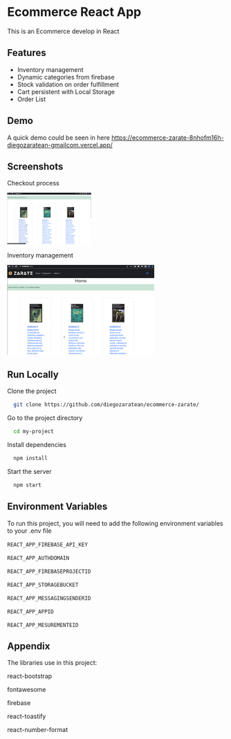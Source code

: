 
# Ecommerce React App

This is an Ecommerce develop in React

## Features

- Inventory management
- Dynamic categories from firebase 
- Stock validation on order fulfillment
- Cart persistent with Local Storage
- Order List


## Demo

A quick demo could be seen in here
https://ecommerce-zarate-8nhofm16h-diegozaratean-gmailcom.vercel.app/



## Screenshots

Checkout process

![Screenshot](CheckoutProcess.gif)

Inventory management

![Screenshot](inventorymanagement.gif)





## Run Locally

Clone the project

```bash
  git clone https://github.com/diegozaratean/ecommerce-zarate/
```

Go to the project directory

```bash
  cd my-project
```

Install dependencies

```bash
  npm install
```

Start the server

```bash
  npm start
```


## Environment Variables

To run this project, you will need to add the following environment variables to your .env file

`REACT_APP_FIREBASE_API_KEY`

`REACT_APP_AUTHDOMAIN`

`REACT_APP_FIREBASEPROJECTID`

`REACT_APP_STORAGEBUCKET`

`REACT_APP_MESSAGINGSENDERID`

`REACT_APP_APPID`

`REACT_APP_MESUREMENTEID`


## Appendix

The libraries use in this project:

react-bootstrap

fontawesome

firebase

react-toastify

react-number-format

